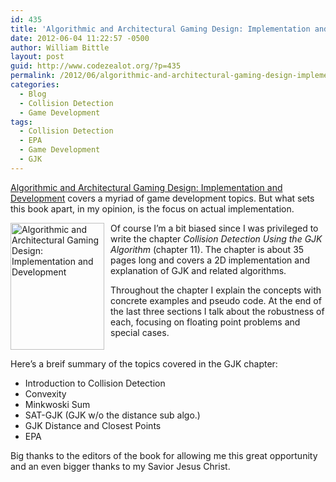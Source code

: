 ```yaml
---
id: 435
title: 'Algorithmic and Architectural Gaming Design: Implementation and Development'
date: 2012-06-04 11:22:57 -0500
author: William Bittle
layout: post
guid: http://www.codezealot.org/?p=435
permalink: /2012/06/algorithmic-and-architectural-gaming-design-implementation-and-development/
categories:
  - Blog
  - Collision Detection
  - Game Development
tags:
  - Collision Detection
  - EPA
  - Game Development
  - GJK
---
```

<a onclick="javascript:pageTracker._trackPageview('/outgoing/www.igi-global.com/book/algorithmic-architectural-gaming-design');" title="Algorithmic and Architectural Gaming Design: Implementation and Development"  href="http://www.igi-global.com/book/algorithmic-architectural-gaming-design" target="_blank">Algorithmic and Architectural Gaming Design: Implementation and Development</a> covers a myriad of game development topics. But what sets this book apart, in my opinion, is the focus on actual implementation.

<a onclick="javascript:pageTracker._trackPageview('/outgoing/www.igi-global.com/book/algorithmic-architectural-gaming-design');" title="Algorithmic and Architectural Gaming Design: Implementation and Development"  href="http://www.igi-global.com/book/algorithmic-architectural-gaming-design" target="_blank"><img loading="lazy" style="margin-right: 10px;" title="Algorithmic and Architectural Gaming Design: Implementation and Development" alt="Algorithmic and Architectural Gaming Design: Implementation and Development" src="http://www.dyn4j.org/wp-content/uploads/2012/06/book-cover-gjk.png" width="150" height="203" align="left" /></a>

Of course I&#8217;m a bit biased since I was privileged to write the chapter _Collision Detection Using the GJK Algorithm_ (chapter 11). The chapter is about 35 pages long and covers a 2D implementation and explanation of GJK and related algorithms.

Throughout the chapter I explain the concepts with concrete examples and pseudo code. At the end of the last three sections I talk about the robustness of each, focusing on floating point problems and special cases.

<div style="clear: both;">
</div>

Here&#8217;s a breif summary of the topics covered in the GJK chapter:

  * Introduction to Collision Detection
  * Convexity
  * Minkwoski Sum
  * SAT-GJK (GJK w/o the distance sub algo.)
  * GJK Distance and Closest Points
  * EPA

Big thanks to the editors of the book for allowing me this great opportunity and an even bigger thanks to my Savior Jesus Christ.